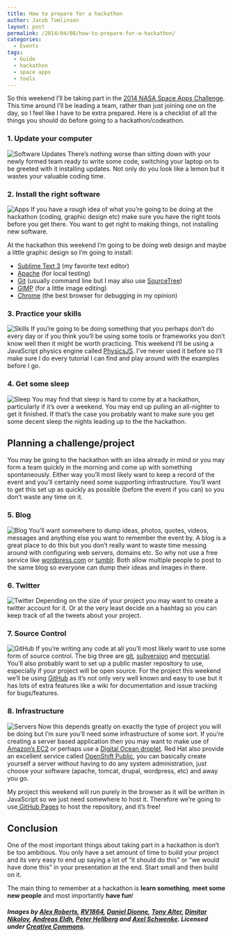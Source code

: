 ```yaml
---
title: How to prepare for a hackathon
author: Jacob Tomlinson
layout: post
permalink: /2014/04/08/how-to-prepare-for-a-hackathon/
categories:
  - Events
tags:
  - Guide
  - hackathon
  - space apps
  - tools
---
```

So this weekend I&#8217;ll be taking part in the [2014 NASA Space Apps Challenge][1]. This time around I&#8217;ll be leading a team, rather than just joining one on the day, so I feel like I have to be extra prepared. Here is a checklist of all the things you should do before going to a hackathon/codeathon.

### 1. Update your computer

![Software Updates](http://i.imgur.com/acQstYq.png)
There&#8217;s nothing worse than sitting down with your newly formed team ready to write some code, switching your laptop on to be greeted with it installing updates. Not only do you look like a lemon but it wastes your valuable coding time.

###


### 2. Install the right software

![Apps](http://i.imgur.com/EGVIZSP.png)
If you have a rough idea of what you&#8217;re going to be doing at the hackathon (coding, graphic design etc) make sure you have the right tools before you get there. You want to get right to making things, not installing new software.

At the hackathon this weekend I&#8217;m going to be doing web design and maybe a little graphic design so I&#8217;m going to install:

*   <a title="Sublime Test 3" href="http://www.sublimetext.com/3" target="_blank">Sublime Text 3</a> (my favorite text editor)
*   <a title="Apache" href="http://www.apache.org/" target="_blank">Apache</a> (for local testing)
*   <a title="Git" href="http://git-scm.com/" target="_blank">Git</a> (usually command line but I may also use <a title="SourceTree" href="http://www.sourcetreeapp.com/" target="_blank">SourceTree</a>)
*   <a title="GNU Image Manipulation Program [GIMP]" href="http://www.gimp.org/" target="_blank">GIMP</a> (for a little image editing)
*   <a title="Google Chrome" href="http://www.google.com/chrome/" target="_blank">Chrome</a> (the best browser for debugging in my opinion)


### 3. Practice your skills

![Skills](http://i.imgur.com/X2GXo4S.png)
If you&#8217;re going to be doing something that you perhaps don&#8217;t do every day or if you think you&#8217;ll be using some tools or frameworks you don&#8217;t know well then it might be worth practicing. This weekend I&#8217;ll be using a JavaScript physics engine called <a title="PhysicsJS" href="http://wellcaffeinated.net/PhysicsJS/" target="_blank">PhysicsJS</a>. I&#8217;ve never used it before so I&#8217;ll make sure I do every tutorial I can find and play around with the examples before I go.


### 4. Get some sleep

![Sleep](http://i.imgur.com/PHGH0xj.png)
You may find that sleep is hard to come by at a hackathon, particularly if it&#8217;s over a weekend. You may end up pulling an all-nighter to get it finished. If that&#8217;s the case you probably want to make sure you get some decent sleep the nights leading up to the the hackathon.


## **Planning a challenge/project**

You may be going to the hackathon with an idea already in mind or you may form a team quickly in the morning and come up with something spontaneously. Either way you&#8217;ll most likely want to keep a record of the event and you&#8217;ll certainly need some supporting infrastructure. You&#8217;ll want to get this set up as quickly as possible (before the event if you can) so you don&#8217;t waste any time on it.

### 5. Blog

![Blog](http://i.imgur.com/1kUC2OB.png)
You&#8217;ll want somewhere to dump ideas, photos, quotes, videos, messages and anything else you want to remember the event by. A blog is a great place to do this but you don&#8217;t really want to waste time messing around with configuring web servers, domains etc. So why not use a free service like [wordpress.com][9] or <a title="Tumblr" href="http://www.tumblr.com" target="_blank">tumblr</a>. Both allow multiple people to post to the same blog so everyone can dump their ideas and images in there.


### 6. Twitter

![Twitter](http://i.imgur.com/jxKqJyC.png)
Depending on the size of your project you may want to create a twitter account for it. Or at the very least decide on a hashtag so you can keep track of all the tweets about your project.


### 7. Source Control

![GitHub](http://i.imgur.com/WmfRE1A.png)
If you&#8217;re writing any code at all you&#8217;ll most likely want to use some form of source control. The big three are <a title="Git" href="http://git-scm.com/" target="_blank">git</a>, <a title="Subversion" href="http://subversion.apache.org/" target="_blank">subversion</a> and <a title="Mercurial" href="http://mercurial.selenic.com/" target="_blank">mercurial</a>. You&#8217;ll also probably want to set up a public master repository to use, especially if your project will be open source. For the project this weekend we&#8217;ll be using <a title="GitHub" href="https://github.com/" target="_blank">GitHub</a> as it&#8217;s not only very well known and easy to use but it has lots of extra features like a wiki for documentation and issue tracking for bugs/features.


### 8. Infrastructure

![Servers](http://i.imgur.com/n1OGTXa.png)
Now this depends greatly on exactly the type of project you will be doing but I&#8217;m sure you&#8217;ll need some infrastructure of some sort. If you&#8217;re creating a server based application then you may want to make use of <a title="Amazon EC2" href="https://aws.amazon.com/ec2/" target="_blank">Amazon&#8217;s EC2</a> or perhaps use a <a title="Digital Ocean" href="https://www.digitalocean.com/" target="_blank">Digital Ocean droplet</a>. Red Hat also provide an excellent service called <a title="OpenShift" href="https://www.openshift.com/" target="_blank">OpenShift Public</a>, you can basically create yourself a server without having to do any system administration, just choose your software (apache, tomcat, drupal, wordpress, etc) and away you go.

My project this weekend will run purely in the browser as it will be written in JavaScript so we just need somewhere to host it. Therefore we&#8217;re going to use<a title="GitHub Pages" href="https://pages.github.com/" target="_blank"> GitHub Pages</a> to host the repository, and it&#8217;s free!


## Conclusion

One of the most important things about taking part in a hackathon is don&#8217;t be too ambitious. You only have a set amount of time to build your project and its very easy to end up saying a lot of &#8220;it should do this&#8221; or &#8220;we would have done this&#8221; in your presentation at the end. Start small and then build on it.

The main thing to remember at a hackathon is **learn something**, **meet some new people** and most importantly **have fun**!

##### Images by [Alex Roberts][2], [RV1864][4], [Daniel Dionne][5], [Tony Alter][6], [Dimitar Nikolov][8], [Andreas Eldh][10], [Peter Hellberg][11] and [Axel Schwenke][12]. Licensed under [Creative Commons][3].
 [1]: https://2014.spaceappschallenge.org/ "2014 NASA Space Apps Challenge"
 [2]: https://www.flickr.com/photos/bovinity/
 [3]: https://creativecommons.org/licenses/by-sa/2.0/
 [4]: https://www.flickr.com/photos/summer1978/
 [5]: https://www.flickr.com/photos/mrzeon/
 [6]: https://www.flickr.com/photos/78428166@N00/
 [7]: https://creativecommons.org/licenses/by/2.0/
 [8]: https://www.flickr.com/photos/dimnikolov/
 [9]: http://wordpress.com/ "Wordpress"
 [10]: https://www.flickr.com/photos/eldh/
 [11]: https://www.flickr.com/photos/peterhellberg/
 [12]: https://www.flickr.com/photos/schwenke/
